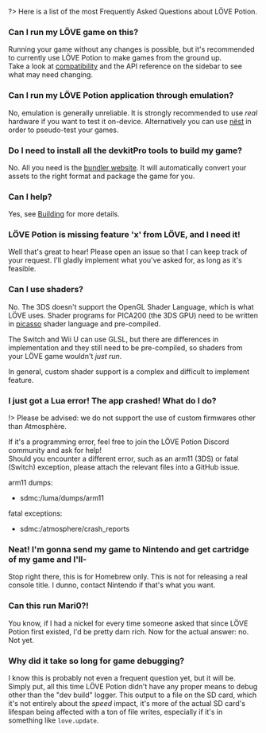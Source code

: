 ?> Here is a list of the most Frequently Asked Questions about LÖVE Potion.

### Can I run my LÖVE game on this?

Running your game without any changes is possible, but it's recommended to currently use LÖVE Potion to make games from the ground up.<br>
Take a look at [compatibility](compatibility) and the API reference on the sidebar to see what may need changing.

### Can I run my LÖVE Potion application through emulation?

No, emulation is generally unreliable. It is strongly recommended to use _real_ hardware if you want to test it on-device. Alternatively you can use [nëst](https://github.com/lovebrew/nest) in order to pseudo-test your games.

### Do I need to install all the devkitPro tools to build my game?

No. All you need is the [bundler website](/bundler/index.md). It will automatically convert your assets to the right format and package the game for you.

### Can I help?

Yes, see [Building](building) for more details.

### LÖVE Potion is missing feature 'x' from LÖVE, and I need it!

Well that's great to hear! Please open an issue so that I can keep track of your request. I'll gladly implement what you've asked for, as long as it's feasible.

### Can I use shaders?

No. The 3DS doesn't support the OpenGL Shader Language, which is what LÖVE uses. Shader programs for PICA200 (the 3DS GPU) need to be written in [picasso](https://github.com/devkitPro/picasso) shader language and pre-compiled.

The Switch and Wii U can use GLSL, but there are differences in implementation and they still need to be pre-compiled, so shaders from your LÖVE game wouldn't *just run*. 

In general, custom shader support is a complex and difficult to implement feature.

### I just got a Lua error! The app crashed! What do I do?

!> Please be advised: we do not support the use of custom firmwares other than Atmosphère.

If it's a programming error, feel free to join the LÖVE Potion Discord community and ask for help!<br>
Should you encounter a different error, such as an arm11 (3DS) or fatal (Switch) exception, please attach the relevant files into a GitHub issue.<br>

arm11 dumps:
- sdmc:/luma/dumps/arm11

fatal exceptions:
- sdmc:/atmosphere/crash_reports

### Neat! I'm gonna send my game to Nintendo and get cartridge of my game and I'll-

Stop right there, this is for Homebrew only. This is not for releasing a real console title. I dunno, contact Nintendo if that's what you want.

### Can this run Mari0?!

You know, if I had a nickel for every time someone asked that since LÖVE Potion first existed, I'd be pretty darn rich. Now for the actual answer: no. Not yet.

### Why did it take so long for game debugging?

I know this is probably not even a frequent question yet, but it will be. Simply put, all this time LÖVE Potion didn't have any proper means to debug other than the "dev build" logger. This output to a file on the SD card, which it's not entirely about the *speed* impact, it's more of the actual SD card's lifespan being affected with a ton of file writes, especially if it's in something like `love.update`.
